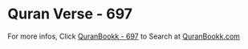 # Quran Verse - 697 

For more infos, Click [QuranBookk - 697](https://www.quranbookk.com/quran/search?q=697) to Search at [QuranBookk.com](http://quranbookk.com/)